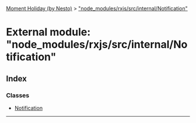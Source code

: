 [Moment Holiday (by Nesto)](../README.md) > ["node_modules/rxjs/src/internal/Notification"](../modules/_node_modules_rxjs_src_internal_notification_.md)

# External module: "node_modules/rxjs/src/internal/Notification"

## Index

### Classes

* [Notification](../classes/_node_modules_rxjs_src_internal_notification_.notification.md)

---

